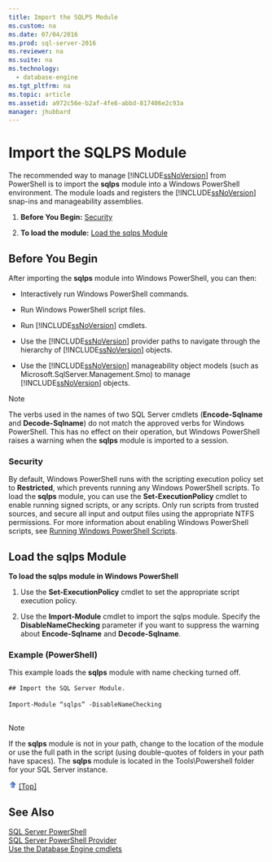 ```yaml
---
title: Import the SQLPS Module
ms.custom: na
ms.date: 07/04/2016
ms.prod: sql-server-2016
ms.reviewer: na
ms.suite: na
ms.technology: 
  - database-engine
ms.tgt_pltfrm: na
ms.topic: article
ms.assetid: a972c56e-b2af-4fe6-abbd-817406e2c93a
manager: jhubbard
---
```

# Import the SQLPS Module
The recommended way to manage [!INCLUDE[ssNoVersion](../../Topics/TopicNameContainA/includes/ssNoVersion_md.md)] from PowerShell is to import the **sqlps** module into a Windows PowerShell environment. The module loads and registers the [!INCLUDE[ssNoVersion](../../Topics/TopicNameContainA/includes/ssNoVersion_md.md)] snap-ins and manageability assemblies.  
  
1.  **Before You Begin:**  [Security](#Security)  
  
2.  **To load the module:**  [Load the sqlps Module](#LoadSqlps)  
  
## Before You Begin  
 After importing the **sqlps** module into Windows PowerShell, you can then:  
  
-   Interactively run Windows PowerShell commands.  
  
-   Run Windows PowerShell script files.  
  
-   Run [!INCLUDE[ssNoVersion](../../Topics/TopicNameContainA/includes/ssNoVersion_md.md)] cmdlets.  
  
-   Use the [!INCLUDE[ssNoVersion](../../Topics/TopicNameContainA/includes/ssNoVersion_md.md)] provider paths to navigate through the hierarchy of [!INCLUDE[ssNoVersion](../../Topics/TopicNameContainA/includes/ssNoVersion_md.md)] objects.  
  
-   Use the [!INCLUDE[ssNoVersion](../../Topics/TopicNameContainA/includes/ssNoVersion_md.md)] manageability object models (such as Microsoft.SqlServer.Management.Smo) to manage [!INCLUDE[ssNoVersion](../../Topics/TopicNameContainA/includes/ssNoVersion_md.md)] objects.  
  
> [!NOTE]  
>  The verbs used in the names of two SQL Server cmdlets (**Encode-Sqlname** and **Decode-Sqlname**) do not match the approved verbs for Windows PowerShell. This has no effect on their operation, but Windows PowerShell raises a warning when the **sqlps** module is imported to a session.  
  
###  <a name="Security"></a> Security  
 By default, Windows PowerShell runs with the scripting execution policy set to **Restricted**, which prevents running any Windows PowerShell scripts. To load the **sqlps** module, you can use the **Set-ExecutionPolicy** cmdlet to enable running signed scripts, or any scripts. Only run scripts from trusted sources, and secure all input and output files using the appropriate NTFS permissions. For more information about enabling Windows PowerShell scripts, see [Running Windows PowerShell Scripts](http://www.microsoft.com/technet/scriptcenter/topics/winpsh/manual/run.mspx).  
  
##  <a name="LoadSqlps"></a> Load the sqlps Module  
 **To load the sqlps module in Windows PowerShell**  
  
1.  Use the **Set-ExecutionPolicy** cmdlet to set the appropriate script execution policy.  
  
2.  Use the **Import-Module** cmdlet to import the sqlps module. Specify the **DisableNameChecking** parameter if you want to suppress the warning about **Encode-Sqlname** and **Decode-Sqlname**.  
  
### Example (PowerShell)  
 This example loads the **sqlps** module with name checking turned off.  
  
```  
## Import the SQL Server Module.  
  
Import-Module “sqlps” -DisableNameChecking  
  
```  
  
> [!NOTE]  
>  If the **sqlps** module is not in your path, change to the location of the module or use the full path in the script (using double-quotes of folders in your path have spaces). The **sqlps** module is located in the Tools\Powershell folder for your SQL Server instance.  
  
 ![Arrow icon used with Back to Top link](../../Topics/TopicNameContainA/media/UpArrow16x16.gif "UpArrow16x16") [&#91;Top&#93;](#Intro)  
  
## See Also  
 [SQL Server PowerShell](../../Topics/TopicNameNotContainA/SQL-Server-PowerShell.md)   
 [SQL Server PowerShell Provider](../../Topics/TopicNameNotContainA/SQL-Server-PowerShell-Provider.md)   
 [Use the Database Engine cmdlets](../../Topics/TopicNameNotContainA/Use-the-Database-Engine-cmdlets.md)